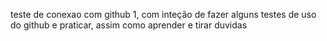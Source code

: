 teste de conexao com github 1, com inteção de fazer alguns testes de uso do github e praticar, assim como aprender e tirar duvidas
